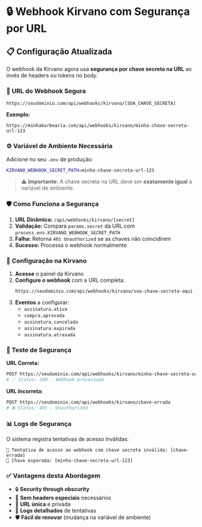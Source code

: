 # 🔒 Webhook Kirvano com Segurança por URL

## 📋 Configuração Atualizada

O webhook da Kirvano agora usa **segurança por chave secreta na URL** ao invés de headers ou tokens no body.

### 🔑 URL do Webhook Segura

```
https://seudominio.com/api/webhooks/kirvano/[SUA_CHAVE_SECRETA]
```

**Exemplo:**
```
https://minhabarbearia.com/api/webhooks/kirvano/minha-chave-secreta-url-123
```

### ⚙️ Variável de Ambiente Necessária

Adicione no seu `.env` de produção:

```bash
KIRVANO_WEBHOOK_SECRET_PATH=minha-chave-secreta-url-123
```

> ⚠️ **Importante:** A chave secreta na URL deve ser **exatamente igual** à variável de ambiente.

### 🛡️ Como Funciona a Segurança

1. **URL Dinâmica:** `/api/webhooks/kirvano/[secret]`
2. **Validação:** Compara `params.secret` da URL com `process.env.KIRVANO_WEBHOOK_SECRET_PATH`
3. **Falha:** Retorna `401 Unauthorized` se as chaves não coincidirem
4. **Sucesso:** Processa o webhook normalmente

### 📝 Configuração na Kirvano

1. **Acesse** o painel da Kirvano
2. **Configure o webhook** com a URL completa:
   ```
   https://seudominio.com/api/webhooks/kirvano/sua-chave-secreta-aqui
   ```
3. **Eventos** a configurar:
   - `assinatura.ativa`
   - `compra.aprovada` 
   - `assinatura.cancelada`
   - `assinatura.expirada`
   - `assinatura.atrasada`

### 🧪 Teste de Segurança

**URL Correta:**
```bash
POST https://seudominio.com/api/webhooks/kirvano/minha-chave-secreta-url-123
# ✅ Status: 200 - Webhook processado
```

**URL Incorreta:**
```bash
POST https://seudominio.com/api/webhooks/kirvano/chave-errada
# ❌ Status: 401 - Unauthorized
```

### 📊 Logs de Segurança

O sistema registra tentativas de acesso inválidas:

```
🚨 Tentativa de acesso ao webhook com chave secreta inválida: [chave-errada]
🔑 Chave esperada: [minha-chave-secreta-url-123]
```

### ✅ Vantagens desta Abordagem

- 🔒 **Security through obscurity**
- 🚫 **Sem headers especiais** necessários
- 🎯 **URL única** e privada 
- 📝 **Logs detalhados** de tentativas
- 🛡️ **Fácil de renovar** (mudança na variável de ambiente)
